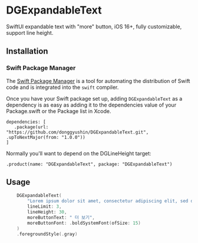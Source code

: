 # DGExpandableText

SwiftUI expandable text with "more" button, iOS 16+, fully customizable, support line height.

## Installation

### Swift Package Manager

The [Swift Package Manager](https://www.swift.org/documentation/package-manager/) is a tool for automating the distribution of Swift code and is integrated into the `swift` compiler.

Once you have your Swift package set up, adding `DGExpandableText` as a dependency is as easy as adding it to the dependencies value of your Package.swift or the Package list in Xcode.

```
dependencies: [
   .package(url: "https://github.com/donggyushin/DGExpandableText.git", .upToNextMajor(from: "1.0.0"))
]
```

Normally you'll want to depend on the DGLineHeight target:

```
.product(name: "DGExpandableText", package: "DGExpandableText")
```

## Usage
```swift
    DGExpandableText(
        "Lorem ipsum dolor sit amet, consectetur adipiscing elit, sed do eiusmod tempor incididunt ut labore et dolore magna aliqua. Ut enim ad minim veniam, quis nostrud exercitation ullamco laboris nisi ut aliquip ex ea commodo consequat. Duis aute irure dolor in reprehenderit in voluptate velit esse cillum dolore eu fugiat nulla pariatur. Excepteur sint occaecat cupidatat non proident, sunt in culpa qui officia deserunt mollit anim id est laborum. Sed ut laborum",
        lineLimit: 3,
        lineHeight: 30,
        moreButtonText: " 더 보기",
        moreButtonFont: .boldSystemFont(ofSize: 15)
    )
    .foregroundStyle(.gray)
```